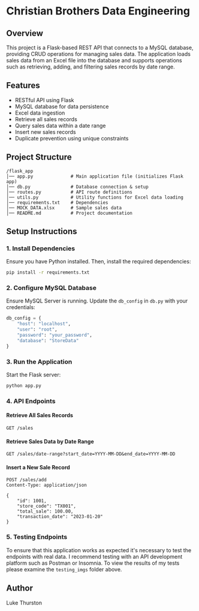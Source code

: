 # Christian Brothers Data Engineering

## Overview
This project is a Flask-based REST API that connects to a MySQL database, providing CRUD operations for managing sales data. The application loads sales data from an Excel file into the database and supports operations such as retrieving, adding, and filtering sales records by date range.

## Features
- RESTful API using Flask
- MySQL database for data persistence
- Excel data ingestion
- Retrieve all sales records
- Query sales data within a date range
- Insert new sales records
- Duplicate prevention using unique constraints

## Project Structure
```
/flask_app
│── app.py              # Main application file (initializes Flask app)
│── db.py               # Database connection & setup
│── routes.py           # API route definitions
│── utils.py            # Utility functions for Excel data loading
│── requirements.txt    # Dependencies
│── MOCK_DATA.xlsx      # Sample sales data
│── README.md           # Project documentation
```

## Setup Instructions
### 1. Install Dependencies
Ensure you have Python installed. Then, install the required dependencies:
```sh
pip install -r requirements.txt
```

### 2. Configure MySQL Database
Ensure MySQL Server is running. Update the `db_config` in `db.py` with your credentials:
```python
db_config = {
    "host": "localhost",
    "user": "root",
    "password": "your_password",
    "database": "StoreData"
}
```

### 3. Run the Application
Start the Flask server:
```sh
python app.py
```

### 4. API Endpoints
#### Retrieve All Sales Records
```http
GET /sales
```
#### Retrieve Sales Data by Date Range
```http
GET /sales/date-range?start_date=YYYY-MM-DD&end_date=YYYY-MM-DD
```
#### Insert a New Sale Record
```http
POST /sales/add
Content-Type: application/json

{
    "id": 1001,
    "store_code": "TX001",
    "total_sale": 100.00,
    "transaction_date": "2023-01-20"
}
```

### 5. Testing Endpoints
To ensure that this application works as expected it's necessary to test the endpoints with real data.
I recommend testing with an API development platform such as Postman or Insomnia. To view the results 
of my tests please examine the `testing_imgs` folder above.

## Author
Luke Thurston

